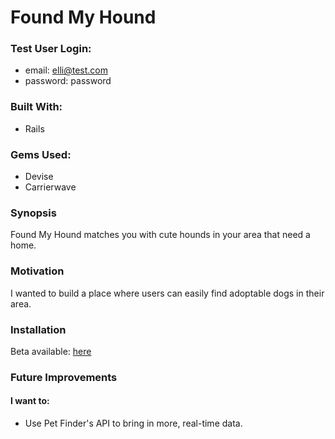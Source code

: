 # Found My Hound

### Test User Login:
- email: elli@test.com
- password: password

### Built With:

- Rails


### Gems Used:

- Devise
- Carrierwave


### Synopsis

Found My Hound matches you with cute hounds in your area that need a home.


### Motivation

I wanted to build a place where users can easily find adoptable dogs in their area.


### Installation

Beta available: [here](http://found-my-hound.herokuapp.com/)


### Future Improvements

#### I want to:

- Use Pet Finder's API to bring in more, real-time data.
